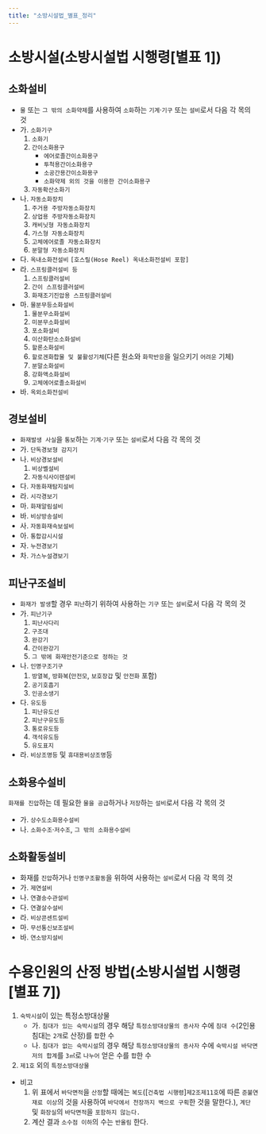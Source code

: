 ```yaml
---
title: "소방시설법_별표_정리"
---
```


# 소방시설(소방시설법 시행령[별표 1])
## 소화설비
- `물` 또는 `그 밖의 소화약제`를 사용하여 `소화`하는 `기계`·`기구` 또는 `설비`로서 다음 각 목의 것
- 가. `소화기구`
  1. `소화기`
  2. `간이소화용구`
      - `에어로졸간이소화용구`
      - `투척용간이소화용구`
      - `소공간용간이소화용구`
      - `소화약제 외의 것을 이용한 간이소화용구`
  3. `자동확산소화기`
- 나. `자동소화장치`
  1. `주거용 주방자동소화장치`
  2. `상업용 주방자동소화장치`
  3. `캐비닛형 자동소화장치`
  4. `가스형 자동소화장치`
  5. `고체에어로졸 자동소화장치`
  6. `분말형 자동소화장치`
- 다. `옥내소화전설비` `[호스릴(Hose Reel) 옥내소화전설비 포함]`
- 라. `스프링클러설비 등`
  1. `스프링클러설비`
  2. `간이 스프링클러설비`
  3. `화재조기진압용 스프링클러설비`
- 마. `물분무등소화설비`
  1. `물분무소화설비`
  2. `미분무소화설비`
  3. `포소화설비`
  4. `이산화탄소소화설비`
  5. `할론소화설비`
  6. `할로겐화합물 및 불활성기체`(다른 원소와 `화학반응`을 일으키기 `어려운` 기체)
  7. `분말소화설비`
  8. `강화액소화설비`
  9. `고체에어로졸소화설비`
- 바. `옥외소화전설비`
## 경보설비
- `화재발생 사실`을 `통보`하는 `기계`·`기구` 또는 `설비`로서 다음 각 목의 것
- 가. `단독경보형 감지기`
- 나. `비상경보설비`
  1. `비상벨설비`
  2. `자동식사이렌설비`
- 다. `자동화재탐지설비`
- 라. `시각경보기`
- 마. `화재알림설비`
- 바. `비상방송설비`
- 사. `자동화재속보설비`
- 아. `통합감시시설`
- 자. `누전경보기`
- 차. `가스누설경보기`
## 피난구조설비
- `화재가 발생`할 경우 `피난`하기 위하여 사용하는 `기구` 또는 `설비`로서 다음 각 목의 것
- 가. `피난기구`
  1. `피난사다리`
  2. `구조대`
  3. `완강기`
  4. `간이완강기`
  5. `그 밖에 화재안전기준으로 정하는 것`
- 나. `인명구조기구`
  1. `방열복`, `방화복`(`안전모`, `보호장갑` 및 `안전화` 포함)
  2. `공기호흡기`
  3. `인공소생기`
- 다. `유도등`
  1. `피난유도선`
  2. `피난구유도등`
  3. `통로유도등`
  4. `객석유도등`
  5. `유도표지`
- 라. `비상조명등` 및 `휴대용비상조명`등
## 소화용수설비
`화재를 진압`하는 데 필요한 `물을 공급`하거나 `저장`하는 `설비`로서 다음 각 목의 것
- 가. `상수도소화용수설비`
- 나. `소화수조`·`저수조`, `그 밖의 소화용수설비`
## 소화활동설비
- 화재를 `진압`하거나 `인명구조활동`을 위하여 사용하는 `설비`로서 다음 각 목의 것
- 가. `제연설비`
- 나. `연결송수관설비`
- 다. `연결살수설비`
- 라. `비상콘센트설비`
- 마. `무선통신보조설비`
- 바. `연소방지설비`

# 수용인원의 산정 방법(소방시설법 시행령 [별표 7])
1. `숙박시설`이 있는 특정소방대상물
    - 가. `침대가 있는 숙박시설`의 경우 해당 `특정소방대상물의 종사자` 수에 `침대 수`(2인용 침대는 `2개`로 산정)를 `합`한 수
    - 나. `침대가 없는 숙박시설`의 경우 해당 `특정소방대상물의 종사자` 수에 `숙박시설 바닥면저의 합계`를 `3㎡`로 `나누어` 얻은 수를 `합`한 수
2. `제1호` 외의 `특정소방대상물`
- 비고 
  1. 위 표에서 `바닥면적`을 `산정`할 때에는 `복도`([`건축법 시행령`]`제2조제11호`에 따른 `준불연재료 이상`의 것을 사용하여 `바닥에서 천장까지 벽으로 구획`한 것을 말한다.), `계단` 및 `화장실`의 `바닥면적`을 `포함하지 않는다.`
  2. 계산 결과 `소수점 이하`의 수는 `반올림` 한다.